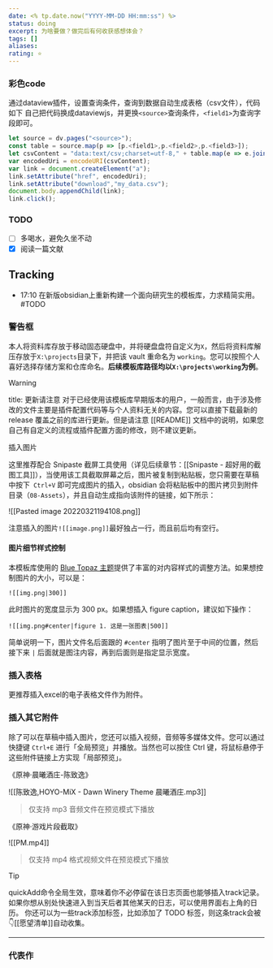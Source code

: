 ```yaml
---
date: <% tp.date.now("YYYY-MM-DD HH:mm:ss") %>
status: doing
excerpt: 为啥要做？做完后有何收获感想体会？
tags: []
aliases: 
rating: ⭐
---
```


### 彩色code

通过dataview插件，设置查询条件，查询到数据自动生成表格（csv文件），代码如下
自己把代码换成dataviewjs，并更换`<source>`查询条件，`<field1>`为查询字段即可。
```js
let source = dv.pages("<source>");
const table = source.map(p => [p.<field1>,p.<field2>,p.<field3>]);
let csvContent = "data:text/csv;charset=utf-8," + table.map(e => e.join(",")).join("\n");
var encodedUri = encodeURI(csvContent);
var link = document.createElement("a");
link.setAttribute("href", encodedUri);
link.setAttribute("download","my_data.csv");
document.body.appendChild(link);
link.click();
```


### TODO

- [ ] 多喝水，避免久坐不动
- [x] 阅读一篇文献

## Tracking

- 17:10 在新版obsidian上重新构建一个面向研究生的模板库，力求精简实用。 #TODO


### 警告框

本人将资料库存放于移动固态硬盘中，并将硬盘盘符自定义为`X`，然后将资料库解压存放于`X:\projects`目录下，并把该 vault 重命名为 `working`。您可以按照个人喜好选择存储方案和仓库命名。**后续模板库路径均以`X:\projects\working`为例**。

>[!warning]
title: 更新请注意
对于已经使用该模板库早期版本的用户，一般而言，由于涉及修改的文件主要是插件配置代码等与个人资料无关的内容。您可以直接下载最新的 release 覆盖之前的库进行更新。但是请注意 [[README]] 文档中的说明，如果您自己有自定义的流程或插件配置方面的修改，则不建议更新。


插入图片

这里推荐配合 Snipaste 截屏工具使用（详见后续章节：[[Snipaste - 超好用的截图工具]]），当使用该工具截取屏幕之后，图片被复制到粘贴板，您只需要在草稿中按下` Ctrl+V` 即可完成图片的插入，obsidian 会将粘贴板中的图片拷贝到附件目录（`08-Assets`），并且自动生成指向该附件的链接，如下所示：

![[Pasted image 20220321194108.png]]

注意插入的图片`![[image.png]]`最好独占一行，而且前后均有空行。

#### 图片细节样式控制

本模板库使用的 [Blue Topaz 主题](https://github.com/cumany/Blue-topaz-examples)提供了丰富的对内容样式的调整方法。如果想控制图片的大小，可以是：

`![[img.png|300]]`

此时图片的宽度显示为 300 px。如果想插入 figure caption，建议如下操作：

`![[img.png#center|figure 1. 这是一张图表|500]]`

简单说明一下，图片文件名后面跟的 `#center` 指明了图片至于中间的位置，然后接下来 `|` 后面就是图注内容，再到后面则是指定显示宽度。

### 插入表格

更推荐插入excel的电子表格文件作为附件。


### 插入其它附件

除了可以在草稿中插入图片，您还可以插入视频，音频等多媒体文件。您可以通过快捷键 `Ctrl+E` 进行「全局预览」并播放。当然也可以按住 Ctrl 键，将鼠标悬停于这些附件链接上方实现「局部预览」。

《原神·晨曦酒庄-陈致逸》

![[陈致逸,HOYO-MiX - Dawn Winery Theme 晨曦酒庄.mp3]]

> 仅支持 mp3 音频文件在预览模式下播放

《原神·游戏片段截取》

![[PM.mp4]]

> 仅支持 mp4 格式视频文件在预览模式下播放



>[!tip]
>quickAdd命令全局生效，意味着你不必停留在该日志页面也能够插入track记录。如果你想从别处快速进入到当天后者其他某天的日志，可以使用界面右上角的日历。
>你还可以为一些track添加标签，比如添加了 TODO 标签，则这条track会被👇[[愿望清单]]自动收集。



***


### 代表作
<!-- 可以从 google scholar 或者 web of science 中找，5 篇左右即可 -->
